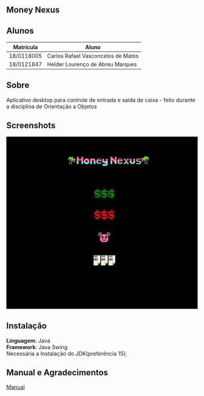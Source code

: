 ## Money Nexus

## Alunos
|Matrícula | Aluno |
| -- | -- |
| 18/0118005  |  Carlos Rafael Vasconcelos de Matos |
| 18/0121847  |   Helder Lourenço de Abreu Marques |                      |

## Sobre
Aplicativo desktop para controle de entrada e saida de caixa - feito durante a disciplina de Orientação a Objetos

## Screenshots
![](ImagesExample/MenuSemBorda.png)


## Instalação
**Linguagem**: Java<br>
**Framework**: Java Swing<br>
Necessária a Instalação do JDK(preferência 15);

## Manual e Agradecimentos
[Manual](Manual_Money_Nexus.pdf)
